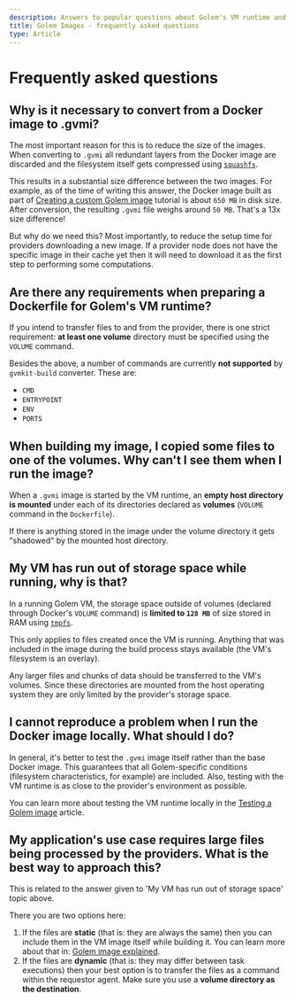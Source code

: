 ```yaml
---
description: Answers to popular questions about Golem's VM runtime and how to create images for it
title: Golem Images - frequently asked questions
type: Article
---
```


# Frequently asked questions

## Why is it necessary to convert from a Docker image to .gvmi?

The most important reason for this is to reduce the size of the images. When converting to `.gvmi` all redundant layers from the Docker image are discarded and the filesystem itself gets compressed using [`squashfs`](https://www.kernel.org/doc/html/latest/filesystems/squashfs.html).

This results in a substantial size difference between the two images. For example, as of the time of writing this answer, the Docker image built as part of [Creating a custom Golem image](/docs/creators/javascript/tutorials/building-custom-image) tutorial is about `650 MB` in disk size. After conversion, the resulting `.gvmi` file weighs around `50 MB`. That's a 13x size difference!

But why do we need this? Most importantly, to reduce the setup time for providers downloading a new image. If a provider node does not have the specific image in their cache yet then it will need to download it as the first step to performing some computations.

## Are there any requirements when preparing a Dockerfile for Golem's VM runtime?

If you intend to transfer files to and from the provider, there is one strict requirement: **at least one volume** directory must be specified using the `VOLUME` command.

Besides the above, a number of commands are currently **not supported** by `gvmkit-build` converter. These are:

* `CMD`
* `ENTRYPOINT`
* `ENV`
* `PORTS`

## When building my image, I copied some files to one of the volumes. Why can't I see them when I run the image?

When a `.gvmi` image is started by the VM runtime, an **empty host directory is mounted** under each of its directories declared as **volumes** (`VOLUME` command in the `Dockerfile`).

If there is anything stored in the image under the volume directory it gets "shadowed" by the mounted host directory.

## My VM has run out of storage space while running, why is that?

In a running Golem VM, the storage space outside of volumes (declared through Docker's `VOLUME` command) is **limited to `128 MB`** of size stored in RAM using [`tmpfs`](https://www.kernel.org/doc/html/latest/filesystems/tmpfs.html).

This only applies to files created once the VM is running. Anything that was included in the image during the build process stays available (the VM's filesystem is an overlay).

Any larger files and chunks of data should be transferred to the VM's volumes. Since these directories are mounted from the host operating system they are only limited by the provider's storage space.

## I cannot reproduce a problem when I run the Docker image locally. What should I do?

In general, it's better to test the `.gvmi` image itself rather than the base Docker image. This guarantees that all Golem-specific conditions (filesystem characteristics, for example) are included. Also, testing with the VM runtime is as close to the provider's environment as possible.

You can learn more about testing the VM runtime locally in the [Testing a Golem image](/docs/creators/javascript/tutorials/testing-golem-image) article.

## My application's use case requires large files being processed by the providers. What is the best way to approach this?

This is related to the answer given to 'My VM has run out of storage space' topic above.

There you are two options here:

1. If the files are **static** (that is: they are always the same) then you can include them in the VM image itself while building it. You can learn more about that in: [Golem image explained](/docs/creators/javascript/guides/golem-images).
2. If the files are **dynamic** (that is: they may differ between task executions) then your best option is to transfer the files as a command within the requestor agent. Make sure you use a **volume directory as the destination**.



